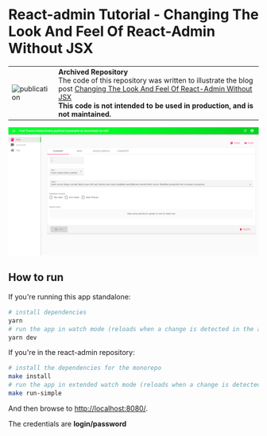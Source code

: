 # React-admin Tutorial - Changing The Look And Feel Of React-Admin Without JSX

<table>
  <tr>
    <td><img width="60" src="https://cdnjs.cloudflare.com/ajax/libs/octicons/8.5.0/svg/book.svg" alt="publication" /></td>
    <td><strong>Archived Repository</strong><br /> The code of this repository was written to illustrate the blog post <a href="https://marmelab.com/blog/2020/09/01/react-admin-tutorials-build-your-own-theme.html">Changing The Look And Feel Of React-Admin Without JSX</a><br /><strong>This code is not intended to be used in production, and is not maintained.</strong></td>
  </tr>
</table>

![Screenshot](./assets/final-result.png)

## How to run

If you're running this app standalone:

```sh
# install dependencies
yarn
# run the app in watch mode (reloads when a change is detected in the app code)
yarn dev
```

If you're in the react-admin repository:

```sh
# install the dependencies for the monorepo
make install
# run the app in extended watch mode (reloads when a change is detected in the app code and in the packages code)
make run-simple
```

And then browse to [http://localhost:8080/](http://localhost:8080/).

The credentials are **login/password**
